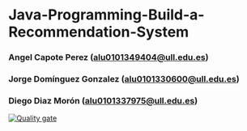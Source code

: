# Java-Programming-Build-a-Recommendation-System

### Angel Capote Perez (alu0101349404@ull.edu.es)
### Jorge Domínguez Gonzalez (alu0101330600@ull.edu.es)
### Diego Diaz Morón (alu0101337975@ull.edu.es)

[![Quality gate](https://sonarcloud.io/api/project_badges/quality_gate?project=LDH-TrabajoFinal_Recomendador)](https://sonarcloud.io/summary/new_code?id=LDH-TrabajoFinal_Recomendador)
